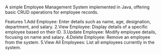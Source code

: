 A simple Employee Management System implemented in Java, offering basic CRUD operations for employee records.

Features
1.Add Employee: Enter details such as name, age, designation, department, and salary.
2.View Employee: Display details of a specific employee based on their ID.
3.Update Employee: Modify employee details, focusing on name and salary.
4.Delete Employee: Remove an employee from the system.
5.View All Employees: List all employees currently in the system.
